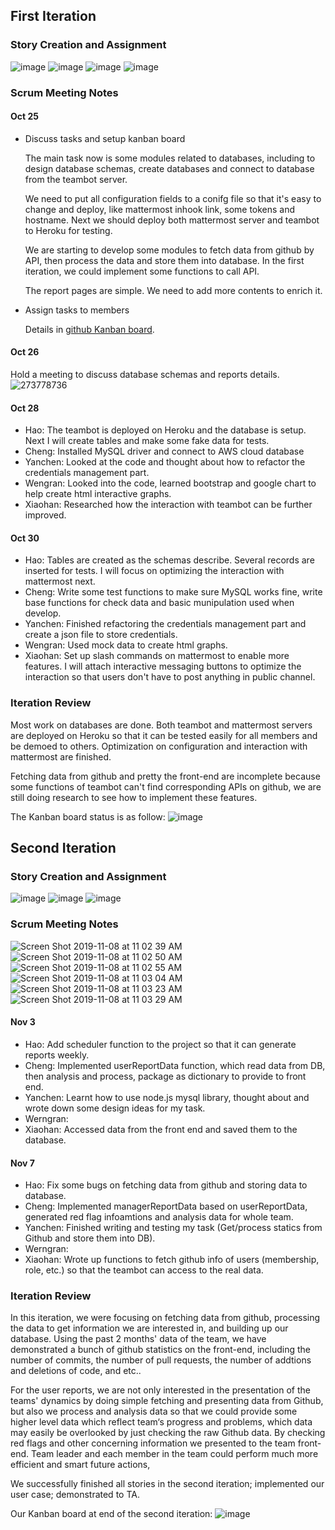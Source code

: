 ## First Iteration
### Story Creation and Assignment
![image](https://media.github.ncsu.edu/user/10593/files/6b7fcb00-ff04-11e9-832d-648322b2337c)
![image](https://media.github.ncsu.edu/user/10593/files/789cba00-ff04-11e9-89c0-6ddd0e756ce9)
![image](https://media.github.ncsu.edu/user/10593/files/82beb880-ff04-11e9-8a57-59d21fff554f)
![image](https://media.github.ncsu.edu/user/10593/files/894d3000-ff04-11e9-95c7-f854b396a0fa)

### Scrum Meeting Notes
#### Oct 25
- Discuss tasks and setup kanban board

  The main task now is some modules related to databases, including to design database schemas, create databases and connect to database from the teambot server.

  We need to put all configuration fields to a conifg file so that it's easy to change and deploy, like mattermost inhook link, some tokens and hostname. Next we should deploy both mattermost server and teambot to Heroku for testing.

  We are starting to develop some modules to fetch data from github by API, then process the data and store them into database. In the first iteration, we could implement some functions to call API.

  The report pages are simple. We need to add more contents to enrich it.

- Assign tasks to members

  Details in [github Kanban board](https://github.ncsu.edu/csc510-fall2019/CSC510-19/projects/1).

#### Oct 26
Hold a meeting to discuss database schemas and reports details.
![273778736](https://media.github.ncsu.edu/user/10593/files/9842db00-ff22-11e9-92f8-b972e58e2d23)

#### Oct 28
- Hao: The teambot is deployed on Heroku and the database is setup. Next I will create tables and make some fake data for tests.
- Cheng: Installed MySQL driver and connect to AWS cloud database
- Yanchen: Looked at the code and thought about how to refactor the credentials management part.
- Wengran: Looked into the code, learned bootstrap and google chart to help create html interactive graphs.
- Xiaohan: Researched how the interaction with teambot can be further improved.

#### Oct 30
- Hao: Tables are created as the schemas describe. Several records are inserted for tests. I will focus on optimizing the interaction with mattermost next.
- Cheng: Write some test functions to make sure MySQL works fine, write base functions for check data and basic munipulation used when develop. 
- Yanchen: Finished refactoring the credentials management part and create a json file to store credentials.
- Wengran: Used mock data to create html graphs.
- Xiaohan: Set up slash commands on mattermost to enable more features. I will attach interactive messaging buttons to optimize the interaction so that users don't have to post anything in public channel. 

### Iteration Review
  Most work on databases are done. Both teambot and mattermost servers are deployed on Heroku so that it can be tested easily for all members and be demoed to others. Optimization on configuration and interaction with mattermost are finished.

  Fetching data from github and pretty the front-end are incomplete because some functions of teambot can't find corresponding APIs on github, we are still doing research to see how to implement these features.

The Kanban board status is as follow:
![image](https://media.github.ncsu.edu/user/10593/files/caedd300-ff24-11e9-82c1-618640e0ff0c)


## Second Iteration
### Story Creation and Assignment
![image](https://media.github.ncsu.edu/user/14814/files/2aa1f200-0235-11ea-8977-b2a708f55499)
![image](https://media.github.ncsu.edu/user/14814/files/2d044c00-0235-11ea-9a74-6c27ad265bbf)
![image](https://media.github.ncsu.edu/user/14814/files/2e357900-0235-11ea-839d-bb80d83ad762)


### Scrum Meeting Notes
![Screen Shot 2019-11-08 at 11 02 39 AM](https://media.github.ncsu.edu/user/9463/files/8fe7ea00-0219-11ea-9cbb-2bd50633d117)
![Screen Shot 2019-11-08 at 11 02 50 AM](https://media.github.ncsu.edu/user/9463/files/8fe7ea00-0219-11ea-9bcc-b4192d2ad5b9)
![Screen Shot 2019-11-08 at 11 02 55 AM](https://media.github.ncsu.edu/user/9463/files/8fe7ea00-0219-11ea-9f68-2ad9d51bb6a9)
![Screen Shot 2019-11-08 at 11 03 04 AM](https://media.github.ncsu.edu/user/9463/files/8fe7ea00-0219-11ea-8a9f-05c112601ec1)
![Screen Shot 2019-11-08 at 11 03 23 AM](https://media.github.ncsu.edu/user/9463/files/90808080-0219-11ea-868b-dacba8ca6a51)
![Screen Shot 2019-11-08 at 11 03 29 AM](https://media.github.ncsu.edu/user/9463/files/91191700-0219-11ea-9f51-72db309b01be)

#### Nov 3
- Hao: Add scheduler function to the project so that it can generate reports weekly.
- Cheng: Implemented userReportData function, which read data from DB, then analysis and process, package as dictionary to provide to front end.
- Yanchen: Learnt how to use node.js mysql library, thought about and wrote down some design ideas for my task. 
- Werngran:
- Xiaohan: Accessed data from the front end and saved them to the database.
#### Nov 7
- Hao: Fix some bugs on fetching data from github and storing data to database.
- Cheng: Implemented managerReportData based on userReportData, generated red flag infoamtions and analysis data for whole team.
- Yanchen: Finished writing and testing my task (Get/process statics from Github and store them into DB).
- Werngran:
- Xiaohan: Wrote up functions to fetch github info of users (membership, role, etc.) so that the teambot can access to the real data.

### Iteration Review
  In this iteration, we were focusing on fetching data from github, processing the data to get information we are interested in, and building up our database. Using the past 2 months' data of the team, we have demonstrated a bunch of github statistics on the front-end, including the number of commits, the number of pull requests, the number of addtions and deletions of code, and etc.. 
  
  
  For the user reports, we are not only interested in the presentation of the teams' dynamics by doing simple fetching and presenting data from Github, but also we process and analysis data so that we could provide some higher level data which reflect team‘s progress and problems, which data may easily be overlooked by just checking the raw Github data. By checking red flags and other concerning information we presented to the team front-end. Team leader and each member in the team could perform much more efficient and smart future actions,

  We successfully finished all stories in the second iteration; implemented our user case; demonstrated to TA.
  
Our Kanban board at end of the second iteration:
![image](https://media.github.ncsu.edu/user/14814/files/9e43ff00-0235-11ea-98b6-7cf11efaf6d4)
